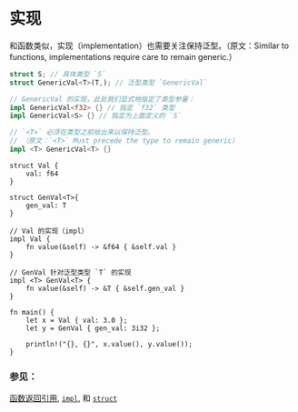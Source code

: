 # 实现

和函数类似，实现（implementation）也需要关注保持泛型。（原文：Similar to functions, implementations require care to remain generic.）

```rust
struct S; // 具体类型 `S`
struct GenericVal<T>(T,); // 泛型类型 `GenericVal`

// GenericVal 的实现，此处我们显式地指定了类型参量：
impl GenericVal<f32> {} // 指定 `f32` 类型
impl GenericVal<S> {} // 指定为上面定义的 `S`

// `<T>` 必须在类型之前给出来以保持泛型。
// （原文：`<T>` Must precede the type to remain generic）
impl <T> GenericVal<T> {}
```

```rust,editable
struct Val {
    val: f64
}

struct GenVal<T>{
    gen_val: T
}

// Val 的实现（impl）
impl Val {
    fn value(&self) -> &f64 { &self.val }
}

// GenVal 针对泛型类型 `T` 的实现
impl <T> GenVal<T> {
    fn value(&self) -> &T { &self.gen_val }
}

fn main() {
    let x = Val { val: 3.0 };
    let y = GenVal { gen_val: 3i32 };
    
    println!("{}, {}", x.value(), y.value());
}
```

### 参见：

[函数返回引用][fn], [`impl`][methods], 和 [`struct`][structs]


[fn]: ./scope/lifetime/fn.html
[methods]: ./fn/methods.html
[specialization_plans]: http://blog.rust-lang.org/2015/05/11/traits.html#the-future
[structs]: ./custom_types/structs.html
